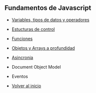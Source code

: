 ## Fundamentos de Javascript

- [Variables, tipos de datos y operadores](VariablesYTipos/variablesYTipos.md)
- [Estucturas de control](EstructurasDeCcontrol/estucturasDeControl.md)
- [Funciones](Funciones/funciones.md)
- [Objetos y Arrays a profundidad](ObjetosYArrays/objetosYArrays.md)
- [Asincronia](../../Node/Asincronia/Asincronia.md)
- Document Object Model
- Eventos


- [Volver al inicio](../../README.md)